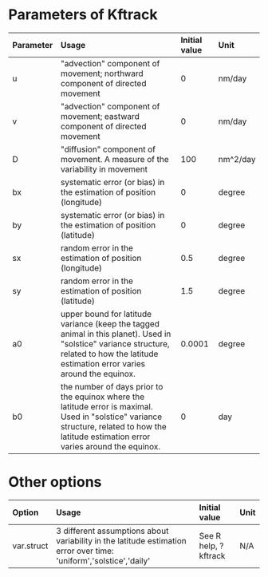 

# Parameters of Kftrack #

| **Parameter** | **Usage** | **Initial value** | **Unit** |
|:--------------|:----------|:------------------|:---------|
| u | "advection" component of movement; northward component of directed movement | 0 | nm/day |
| v | "advection" component of movement; eastward component of directed movement | 0 | nm/day |
| D | "diffusion" component of movement. A measure of the variability in movement  | 100 | nm^2/day |
| bx | systematic error (or bias) in the estimation of position (longitude) | 0 | degree |
| by | systematic error (or bias) in the estimation of position (latitude) | 0 | degree |
| sx | random error in the estimation of position (longitude) | 0.5 | degree |
| sy | random error in the estimation of position (latitude) | 1.5 | degree |
| a0 | upper bound for latitude variance (keep the tagged animal in this planet). Used in "solstice" variance structure, related to how the latitude estimation error varies around the equinox. | 0.0001 | degree |
| b0 | the number of days prior to the equinox where the latitude error is maximal. Used in "solstice" variance structure, related to how the latitude estimation error varies around the equinox. | 0 | day |

# Other options #

| **Option** | **Usage** | **Initial value** | **Unit** |
|:-----------|:----------|:------------------|:---------|
|var.struct | 3 different assumptions about variability in the latitude estimation error over time: 'uniform','solstice','daily' | See R help, ?kftrack | N/A |